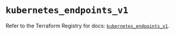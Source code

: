# `kubernetes_endpoints_v1`

Refer to the Terraform Registry for docs: [`kubernetes_endpoints_v1`](https://registry.terraform.io/providers/hashicorp/kubernetes/2.34.0/docs/resources/endpoints_v1).
